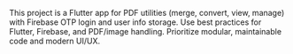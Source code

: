 <!-- Use this file to provide workspace-specific custom instructions to Copilot. For more details, visit https://code.visualstudio.com/docs/copilot/copilot-customization#_use-a-githubcopilotinstructionsmd-file -->

This project is a Flutter app for PDF utilities (merge, convert, view, manage) with Firebase OTP login and user info storage. Use best practices for Flutter, Firebase, and PDF/image handling. Prioritize modular, maintainable code and modern UI/UX.

